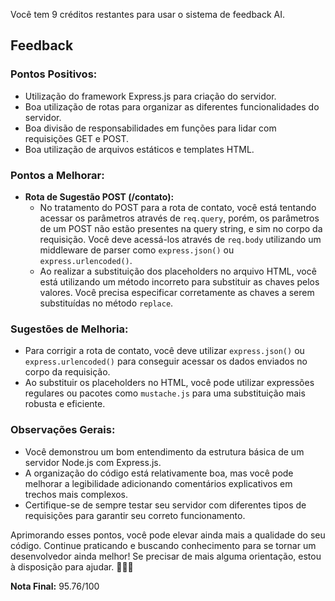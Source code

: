 Você tem 9 créditos restantes para usar o sistema de feedback AI.
## Feedback

### Pontos Positivos:
- Utilização do framework Express.js para criação do servidor.
- Boa utilização de rotas para organizar as diferentes funcionalidades do servidor.
- Boa divisão de responsabilidades em funções para lidar com requisições GET e POST.
- Boa utilização de arquivos estáticos e templates HTML.

### Pontos a Melhorar:
- **Rota de Sugestão POST (/contato):**
  - No tratamento do POST para a rota de contato, você está tentando acessar os parâmetros através de `req.query`, porém, os parâmetros de um POST não estão presentes na query string, e sim no corpo da requisição. Você deve acessá-los através de `req.body` utilizando um middleware de parser como `express.json()` ou `express.urlencoded()`.
  - Ao realizar a substituição dos placeholders no arquivo HTML, você está utilizando um método incorreto para substituir as chaves pelos valores. Você precisa especificar corretamente as chaves a serem substituídas no método `replace`.

### Sugestões de Melhoria:
- Para corrigir a rota de contato, você deve utilizar `express.json()` ou `express.urlencoded()` para conseguir acessar os dados enviados no corpo da requisição.
- Ao substituir os placeholders no HTML, você pode utilizar expressões regulares ou pacotes como `mustache.js` para uma substituição mais robusta e eficiente.

### Observações Gerais:
- Você demonstrou um bom entendimento da estrutura básica de um servidor Node.js com Express.js.
- A organização do código está relativamente boa, mas você pode melhorar a legibilidade adicionando comentários explicativos em trechos mais complexos.
- Certifique-se de sempre testar seu servidor com diferentes tipos de requisições para garantir seu correto funcionamento.

Aprimorando esses pontos, você pode elevar ainda mais a qualidade do seu código. Continue praticando e buscando conhecimento para se tornar um desenvolvedor ainda melhor! Se precisar de mais alguma orientação, estou à disposição para ajudar. 👨‍💻✨

**Nota Final:** 95.76/100